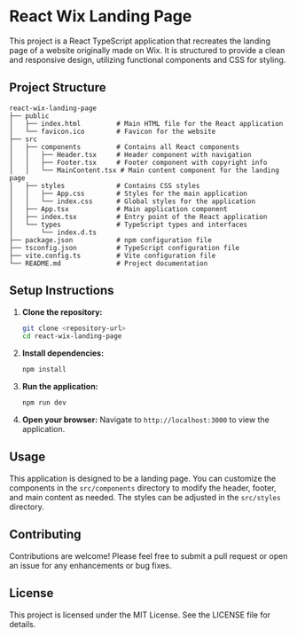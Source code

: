 # React Wix Landing Page

This project is a React TypeScript application that recreates the landing page of a website originally made on Wix. It is structured to provide a clean and responsive design, utilizing functional components and CSS for styling.

## Project Structure

```
react-wix-landing-page
├── public
│   ├── index.html         # Main HTML file for the React application
│   └── favicon.ico        # Favicon for the website
├── src
│   ├── components         # Contains all React components
│   │   ├── Header.tsx     # Header component with navigation
│   │   ├── Footer.tsx     # Footer component with copyright info
│   │   └── MainContent.tsx # Main content component for the landing page
│   ├── styles             # Contains CSS styles
│   │   ├── App.css        # Styles for the main application
│   │   └── index.css      # Global styles for the application
│   ├── App.tsx            # Main application component
│   ├── index.tsx          # Entry point of the React application
│   └── types              # TypeScript types and interfaces
│       └── index.d.ts
├── package.json           # npm configuration file
├── tsconfig.json          # TypeScript configuration file
├── vite.config.ts         # Vite configuration file
└── README.md              # Project documentation
```

## Setup Instructions

1. **Clone the repository:**
   ```bash
   git clone <repository-url>
   cd react-wix-landing-page
   ```

2. **Install dependencies:**
   ```bash
   npm install
   ```

3. **Run the application:**
   ```bash
   npm run dev
   ```

4. **Open your browser:**
   Navigate to `http://localhost:3000` to view the application.

## Usage

This application is designed to be a landing page. You can customize the components in the `src/components` directory to modify the header, footer, and main content as needed. The styles can be adjusted in the `src/styles` directory.

## Contributing

Contributions are welcome! Please feel free to submit a pull request or open an issue for any enhancements or bug fixes.

## License

This project is licensed under the MIT License. See the LICENSE file for details.